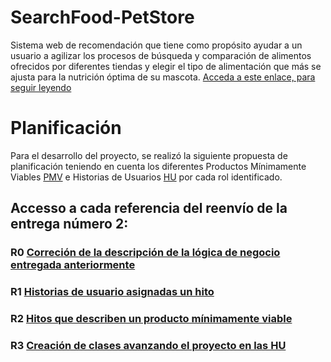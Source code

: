 # SearchFood-PetStore

Sistema web de recomendación que tiene como propósito ayudar a un usuario a agilizar los procesos de búsqueda y comparación de alimentos ofrecidos por diferentes tiendas y elegir el tipo de alimentación que más se ajusta para la nutrición óptima de su mascota. [Acceda a este enlace, para seguir leyendo](https://github.com/ccvaillant1992/SearchFood-PetStore/blob/master/docs/Descripci%C3%B3nDelProyecto.md) 

# Planificación

Para el desarrollo del proyecto, se realizó la siguiente propuesta de planificación teniendo en cuenta los diferentes Productos Mínimamente Viables [PMV](https://github.com/ccvaillant1992/SearchFood-PetStore/blob/master/docs/PMV.md) e Historias de Usuarios [HU](https://github.com/ccvaillant1992/SearchFood-PetStore/blob/master/docs/HU.md) por cada rol identificado.


## Accesso a cada referencia del reenvío de la entrega número 2:

### R0 [Correción de la descripción de la lógica de negocio entregada anteriormente](https://github.com/ccvaillant1992/SearchFood-PetStore/blob/master/docs/Descripci%C3%B3nDelProyecto.md)

### R1 [Historias de usuario asignadas un hito](https://github.com/ccvaillant1992/SearchFood-PetStore/blob/master/docs/HU.md)

### R2 [Hitos que describen un producto mínimamente viable](https://github.com/ccvaillant1992/SearchFood-PetStore/blob/master/docs/PMV.md)

### R3 [Creación de clases avanzando el proyecto en las HU](https://github.com/ccvaillant1992/SearchFood-PetStore/blob/master/cc.yaml)






